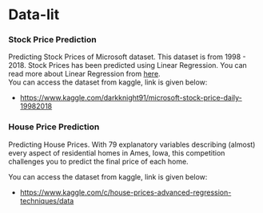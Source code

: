 # Data-lit

### Stock Price Prediction
Predicting Stock Prices of Microsoft dataset. This dataset is from 1998 - 2018. 
Stock Prices has been predicted using Linear Regression. You can read more about Linear Regression from [here](https://en.wikipedia.org/wiki/Linear_regression).  
You can access the dataset from kaggle, link is given below:
* https://www.kaggle.com/darkknight91/microsoft-stock-price-daily-19982018

### House Price Prediction 
Predicting House Prices. With 79 explanatory variables describing (almost) every aspect of residential homes in Ames, Iowa, this competition challenges you to predict the final price of each home.

You can access the dataset from kaggle, link is given below:
*  https://www.kaggle.com/c/house-prices-advanced-regression-techniques/data
